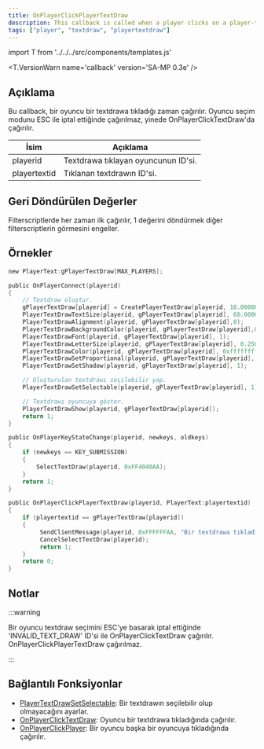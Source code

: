 ```yaml
---
title: OnPlayerClickPlayerTextDraw
description: This callback is called when a player clicks on a player-textdraw.
tags: ["player", "textdraw", "playertextdraw"]
---
```


import T from '../../../src/components/templates.js'

<T.VersionWarn name='callback' version='SA-MP 0.3e' />

## Açıklama

Bu callback, bir oyuncu bir textdrawa tıkladığı zaman çağırılır. Oyuncu seçim modunu ESC ile iptal ettiğinde çağırılmaz, yinede OnPlayerClickTextDraw'da çağırılır.

| İsim         | Açıklama                                                |
| ------------ | ------------------------------------------------------- |
| playerid     | Textdrawa tıklayan oyuncunun ID'si.                     |
| playertextid | Tıklanan textdrawın ID'si.                              |

## Geri Döndürülen Değerler

Filterscriptlerde her zaman ilk çağırılır, 1 değerini döndürmek diğer filterscriptlerin görmesini engeller.

## Örnekler

```c
new PlayerText:gPlayerTextDraw[MAX_PLAYERS];

public OnPlayerConnect(playerid)
{
    // Textdraw oluştur.
    gPlayerTextDraw[playerid] = CreatePlayerTextDraw(playerid, 10.000000, 141.000000, "MyTextDraw");
    PlayerTextDrawTextSize(playerid, gPlayerTextDraw[playerid], 60.000000, 20.000000);
    PlayerTextDrawAlignment(playerid, gPlayerTextDraw[playerid],0);
    PlayerTextDrawBackgroundColor(playerid, gPlayerTextDraw[playerid],0x000000ff);
    PlayerTextDrawFont(playerid, gPlayerTextDraw[playerid], 1);
    PlayerTextDrawLetterSize(playerid, gPlayerTextDraw[playerid], 0.250000, 1.000000);
    PlayerTextDrawColor(playerid, gPlayerTextDraw[playerid], 0xffffffff);
    PlayerTextDrawSetProportional(playerid, gPlayerTextDraw[playerid], 1);
    PlayerTextDrawSetShadow(playerid, gPlayerTextDraw[playerid], 1);

    // Oluşturulan textdrawı seçilebilir yap.
    PlayerTextDrawSetSelectable(playerid, gPlayerTextDraw[playerid], 1);

    // Textdrawı oyuncuya göster.
    PlayerTextDrawShow(playerid, gPlayerTextDraw[playerid]);
    return 1;
}

public OnPlayerKeyStateChange(playerid, newkeys, oldkeys)
{
    if (newkeys == KEY_SUBMISSION)
    {
        SelectTextDraw(playerid, 0xFF4040AA);
    }
    return 1;
}

public OnPlayerClickPlayerTextDraw(playerid, PlayerText:playertextid)
{
    if (playertextid == gPlayerTextDraw[playerid])
    {
         SendClientMessage(playerid, 0xFFFFFFAA, "Bir textdrawa tıkladınız.");
         CancelSelectTextDraw(playerid);
         return 1;
    }
    return 0;
}
```

## Notlar

:::warning

Bir oyuncu textdraw seçimini ESC'ye basarak iptal ettiğinde 'INVALID_TEXT_DRAW' ID'si ile OnPlayerClickTextDraw çağırılır. OnPlayerClickPlayerTextDraw çağırılmaz.

:::

## Bağlantılı Fonksiyonlar

- [PlayerTextDrawSetSelectable](../functions/PlayerTextDrawSetSelectable.md): Bir textdrawın seçilebilir olup olmayacağını ayarlar.
- [OnPlayerClickTextDraw](OnPlayerClickTextDraw.md): Oyuncu bir textdrawa tıkladığında çağırılır.
- [OnPlayerClickPlayer](OnPlayerClickPlayer.md): Bir oyuncu başka bir oyuncuya tıkladığında çağırılır.
